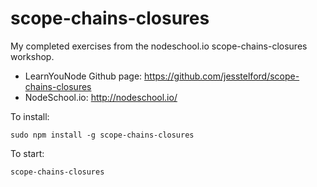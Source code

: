 # scope-chains-closures
My completed exercises from the nodeschool.io scope-chains-closures workshop.
* LearnYouNode Github page: https://github.com/jesstelford/scope-chains-closures
* NodeSchool.io: http://nodeschool.io/

To install:
```
sudo npm install -g scope-chains-closures
```

To start:
```
scope-chains-closures
```
